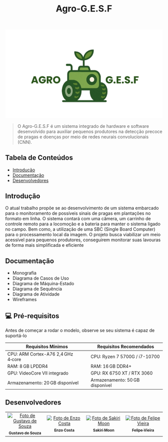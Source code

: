 
<div align="center">
  <h1>Agro-G.E.S.F</h1>
</div>
<br>

<p align="center">
  <a href="https://github.com/gustavoventieri/SecondVision">
    <img alt="AgroGESF Logo" title="GitPoint" src="Imagens_readme/Logo.jpg" width="750">
  </a>
</p>

> O Agro-G.E.S.F é um sistema integrado de hardware e software desenvolvido para auxiliar pequenos produtores na detecção precoce de pragas e doenças por meio de redes neurais convolucionais (CNN).
## Tabela de Conteúdos

- [Introdução](#Introdução)
- [Documentação](#Documentação)
- [Desenvolvedores](#Desenvolvedores)

## Introdução

O atual trabalho propõe se ao desenvolvimento de um sistema embarcado para o
monitoramento de possíveis sinais de pragas em plantações no formato em linha. O
sistema contará com uma câmera, um carrinho de controle remoto para a locomoção e a bateria para manter o sistema ligado no campo.
Bem como, a utilização de uma SBC (Single Board
Computer) para o processamento local da imagem. O projeto busca viabilizar um meio acessível para pequenos
produtores, conseguirem monitorar suas lavouras de forma mais simplificada e
eficiente


## Documentação

* Monografia
* Diagrama de Casos de Uso
* Diagrama de Máquina-Estado
* Diagrama de Sequência
* Diagrama de Atividade
* Wireframes

## 💻 Pré-requisitos

Antes de começar a rodar o modelo, observe se seu sistema é capaz de suportá-lo

| Requisitos Mínimos | Requisitos Recomendados |
|------------------------------------|---------------------------------------|
| CPU: ARM Cortex-A76 2,4 GHz 4‑core  | CPU: Ryzen 7 5700G / i7-10700        |
| RAM: 8 GB LPDDR4                   | RAM: 16 GB DDR4+                     |
| GPU: VideoCore VII integrado       | GPU: RX 6750 XT / RTX 3060           |
| Armazenamento: 20 GB disponível          | Armazenamento: 50 GB disponível            |



## Desenvolvedores

<table width="100%">
  <tr>
    <td align="center" style="width: 25%;">
      <a href="https://github.com/GustavoS07" title="Perfil de Gustavo de Souza">
        <img src="https://avatars.githubusercontent.com/u/133404275?v=4" width="100px;" alt="Foto de Gustavo de Souza"/><br>
        <sub><b>Gustavo de Souza</b></sub>
      </a>
    </td>
    <td align="center" style="width: 25%;">
      <a href="https://github.com/EnzoCostaPaz" title="Perfil de Enzo Costa">
        <img src="https://avatars.githubusercontent.com/u/133404019?v=4" width="100px;" alt="Foto de Enzo Costa"/><br>
        <sub><b>Enzo Costa</b></sub>
      </a>
    </td>
    <td align="center" style="width: 25%;">
      <a href="https://github.com/osakirii" title="Perfil de Sakiri Moon">
        <img src="https://avatars.githubusercontent.com/u/68735816?v=4" width="100px;" alt="Foto de Sakiri Moon"/><br>
        <sub><b>Sakiri Moon</b></sub>
      </a>
    </td>
    <td align="center" style="width: 25%;">
      <a href="https://github.com/lipedeoliveira" title="Perfil de Felipe Vieira">
        <img src="https://avatars.githubusercontent.com/u/129530532?v=4" width="100px;" alt="Foto de Felipe Vieira"/><br>
        <sub><b>Felipe Vieira</b></sub>
      </a>
    </td>
  </tr>
</table>
